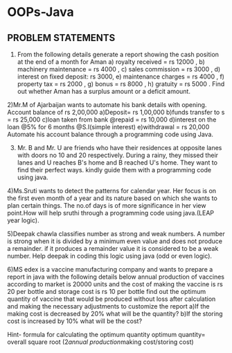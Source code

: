 # OOPs-Java
## PROBLEM STATEMENTS
1) From the following details generate a report showing the cash position at the end of a month for Aman
a) royalty received = rs 12000 ,
b) machinery maintenance = rs 4000 ,
c) sales commission = rs 3000 ,
d) interest on fixed deposit: rs 3000,
e) maintenance charges = rs 4000 ,
f) property tax = rs 2000 ,
g) bonus = rs 8000 ,
h) gratuity = rs 5000 .
Find out whether Aman has a surplus amount or a deficit amount.

2)Mr.M of Ajarbaijan wants to automate his bank details with opening. Account balance of rs 2,00,000
a)Deposit= rs 1,00,000
b)funds transfer to s = rs 25,000
c)loan taken from bank @repaid = rs 10,000
d)interest on the loan @5% for 6 months @S.I(simple interest)
e)withdrawal = rs 20,000
Automate his account balance through a programming code using Java.

3) Mr. B and Mr. U are friends who have their residences at opposite lanes with doors
no 10 and 20 respectively. During a rainy, they missed their lanes and U reaches B's
home and B reached U's home. They want to find their perfect ways. kindly guide them
with a programming code using java.


4)Ms.Sruti wants to detect the patterns for calendar year. Her focus is on the
first even month of a year and its nature based on which she wants to plan certain
things. The no.of days is of more significance in her view point.How will help
sruthi through a programming code using java.(LEAP year logic).


5)Deepak chawla classifies number as strong and weak numbers. A number is strong
when it is divided by a minimum even value and does not produce a remainder. if it
produces a remainder value it is considered to be a weak number. Help deepak in coding
this logic using java (odd or even logic).

6)MS edex is a vaccine manufacturing company and wants to prepare a report in java
with the following details below annual production of vaccines according to market is
20000 units and the cost of making the vaccine is rs 20 per bottle and storage
cost is rs 10 per bottle find out the optimum quantity of vaccine that would be
produced without loss after calculation and making the necessary adjustments to customize
the report
a)If the making cost is decreased by 20% what will be the quantity?
b)If the storing cost is increased by 10% what will be the cost?

Hint- formula for calculating the optimum quantity
optimum quantity= overall square root (2*annual production*making cost/storing cost)


